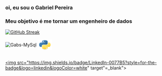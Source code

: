 ### oi, eu sou o Gabriel Pereira 
### Meu objetivo é me tornar um engenheiro de dados 

<div>

[![GitHub Streak](http://github-readme-streak-stats.herokuapp.com?user=gabrielPnunes&theme=midnight-purple)](https://git.io/streak-stats)

</div>


<div style="display= inline_block">
  <img align="center" alt="Gabs-MySql" height="63" width="65" src="https://cdn.jsdelivr.net/gh/devicons/devicon/icons/mysql/mysql-original-wordmark.svg">
  <img align="center" alt="Gabs-Python" height="35" width="45" src="https://raw.githubusercontent.com/devicons/devicon/master/icons/python/python-original.svg">  
</div>
 
##
 
<div>
  
  <a href = "https://www.linkedin.com/in/gabriel-pereira-9983172ba/"><img src="https://img.shields.io/badge/LinkedIn-0077B5?style=for-the-badge&logo=linkedin&logoColor=white" target"=_blank"></a>
</div>
